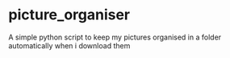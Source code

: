 # picture_organiser
A simple python script to keep my pictures organised in a folder automatically when i download them

